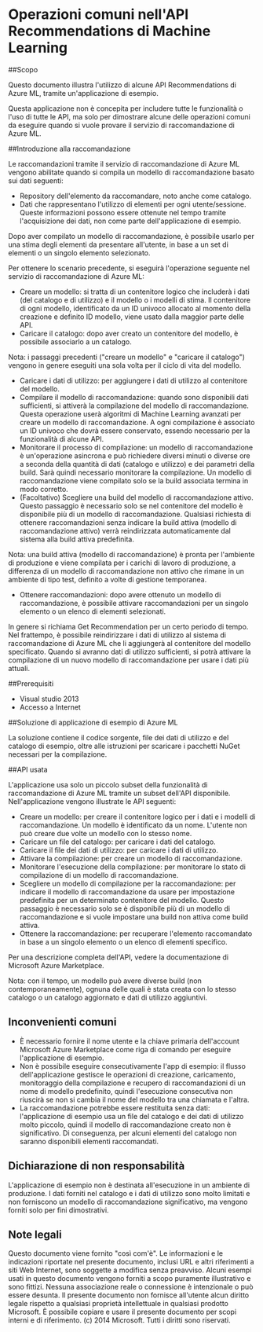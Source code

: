 ﻿<properties title="Common operations in the Machine Learning Recommendations API" pageTitle="Operazioni comuni nell'API Recommendations di Machine Learning | Azure" description="Recommendations di Azure ML - Applicazione di esempio" metaKeywords="" services="machine-learning" solutions="" documentationCenter="" authors="jaymathe" manager="paulettm" editor="cgronlun" videoId="" scriptId="" />

<tags ms.service="machine-learning" ms.workload="data-services" ms.tgt_pltfrm="na" ms.devlang="na" ms.topic="article" ms.date="10/14/2014" ms.author="jaymathe" /> 


# Operazioni comuni nell'API Recommendations di Machine Learning

##Scopo

Questo documento illustra l'utilizzo di alcune API Recommendations di Azure ML, tramite un'applicazione di esempio.

Questa applicazione non è concepita per includere tutte le funzionalità o l'uso di tutte le API, ma solo per dimostrare alcune delle operazioni comuni da eseguire quando si vuole provare il servizio di raccomandazione di Azure ML. 

##Introduzione alla raccomandazione

Le raccomandazioni tramite il servizio di raccomandazione di Azure ML vengono abilitate quando si compila un modello di raccomandazione basato sui dati seguenti:

* Repository dell'elemento da raccomandare, noto anche come catalogo.
* Dati che rappresentano l'utilizzo di elementi per ogni utente/sessione. Queste informazioni possono essere ottenute nel tempo tramite l'acquisizione dei dati, non come parte dell'applicazione di esempio.

Dopo aver compilato un modello di raccomandazione, è possibile usarlo per una stima degli elementi da presentare all'utente, in base a un set di elementi o un singolo elemento selezionato.

Per ottenere lo scenario precedente, si eseguirà l'operazione seguente nel servizio di raccomandazione di Azure ML:

* Creare un modello: si tratta di un contenitore logico che includerà i dati (del catalogo e di utilizzo) e il modello o i modelli di stima. Il contenitore di ogni modello, identificato da un ID univoco allocato al momento della creazione e definito ID modello, viene usato dalla maggior parte delle API. 
* Caricare il catalogo: dopo aver creato un contenitore del modello, è possibile associarlo a un catalogo.

Nota: i passaggi precedenti ("creare un modello" e "caricare il catalogo") vengono in genere eseguiti una sola volta per il ciclo di vita del modello.

* Caricare i dati di utilizzo: per aggiungere i dati di utilizzo al contenitore del modello.
* Compilare il modello di raccomandazione: quando sono disponibili dati sufficienti, si attiverà la compilazione del modello di raccomandazione. Questa operazione userà algoritmi di Machine Learning avanzati per creare un modello di raccomandazione. A ogni compilazione è associato un ID univoco che dovrà essere conservato, essendo necessario per la funzionalità di alcune API.
* Monitorare il processo di compilazione: un modello di raccomandazione è un'operazione asincrona e può richiedere diversi minuti o diverse ore a seconda della quantità di dati (catalogo e utilizzo) e dei parametri della build. Sarà quindi necessario monitorare la compilazione. Un modello di raccomandazione viene compilato solo se la build associata termina in modo corretto.
* (Facoltativo) Scegliere una build del modello di raccomandazione attivo. Questo passaggio è necessario solo se nel contenitore del modello è disponibile più di un modello di raccomandazione. Qualsiasi richiesta di ottenere raccomandazioni senza indicare la build attiva (modello di raccomandazione attivo) verrà reindirizzata automaticamente dal sistema alla build attiva predefinita. 

Nota: una build attiva (modello di raccomandazione) è pronta per l'ambiente di produzione e viene compilata per i carichi di lavoro di produzione, a differenza di un modello di raccomandazione non attivo che rimane in un ambiente di tipo test, definito a volte di gestione temporanea.

* Ottenere raccomandazioni: dopo avere ottenuto un modello di raccomandazione, è possibile attivare raccomandazioni per un singolo elemento o un elenco di elementi selezionati. 

In genere si richiama Get Recommendation per un certo periodo di tempo. Nel frattempo, è possibile reindirizzare i dati di utilizzo al sistema di raccomandazione di Azure ML che li aggiungerà al contenitore del modello specificato. Quando si avranno dati di utilizzo sufficienti, si potrà attivare la compilazione di un nuovo modello di raccomandazione per usare i dati più attuali. 

##Prerequisiti

* Visual studio 2013
* Accesso a Internet 

##Soluzione di applicazione di esempio di Azure ML

La soluzione contiene il codice sorgente, file dei dati di utilizzo e del catalogo di esempio, oltre alle istruzioni per scaricare i pacchetti NuGet necessari per la compilazione.

##API usata

L'applicazione usa solo un piccolo subset della funzionalità di raccomandazione di Azure ML tramite un subset dell'API disponibile. Nell'applicazione vengono illustrate le API seguenti:

* Creare un modello: per creare il contenitore logico per i dati e i modelli di raccomandazione. Un modello è identificato da un nome. L'utente non può creare due volte un modello con lo stesso nome.
* Caricare un file del catalogo: per caricare i dati del catalogo.
* Caricare il file dei dati di utilizzo: per caricare i dati di utilizzo.
* Attivare la compilazione: per creare un modello di raccomandazione.
* Monitorare l'esecuzione della compilazione: per monitorare lo stato di compilazione di un modello di raccomandazione.
* Scegliere un modello di compilazione per la raccomandazione: per indicare il modello di raccomandazione da usare per impostazione predefinita per un determinato contenitore del modello. Questo passaggio è necessario solo se è disponibile più di un modello di raccomandazione e si vuole impostare una build non attiva come build attiva.
* Ottenere la raccomandazione: per recuperare l'elemento raccomandato in base a un singolo elemento o un elenco di elementi specifico. 

Per una descrizione completa dell'API, vedere la documentazione di Microsoft Azure Marketplace. 

Nota: con il tempo, un modello può avere diverse build (non contemporaneamente), ognuna delle quali è stata creata con lo stesso catalogo o un catalogo aggiornato e dati di utilizzo aggiuntivi.

## Inconvenienti comuni

* È necessario fornire il nome utente e la chiave primaria dell'account Microsoft Azure Marketplace come riga di comando per eseguire l'applicazione di esempio.
* Non è possibile eseguire consecutivamente l'app di esempio: il flusso dell'applicazione gestisce le operazioni di creazione, caricamento, monitoraggio della compilazione e recupero di raccomandazioni di un nome di modello predefinito, quindi l'esecuzione consecutiva non riuscirà se non si cambia il nome del modello tra una chiamata e l'altra.
* La raccomandazione potrebbe essere restituita senza dati: l'applicazione di esempio usa un file del catalogo e dei dati di utilizzo molto piccolo, quindi il modello di raccomandazione creato non è significativo. Di conseguenza, per alcuni elementi del catalogo non saranno disponibili elementi raccomandati.

## Dichiarazione di non responsabilità
L'applicazione di esempio non è destinata all'esecuzione in un ambiente di produzione. I dati forniti nel catalogo e i dati di utilizzo sono molto limitati e non forniscono un modello di raccomandazione significativo, ma vengono forniti solo per fini dimostrativi. 

## Note legali
Questo documento viene fornito "così com'è". Le informazioni e le indicazioni riportate nel presente documento, inclusi URL e altri riferimenti a siti Web Internet, sono soggette a modifica senza preavviso. 
Alcuni esempi usati in questo documento vengono forniti a scopo puramente illustrativo e sono fittizi. Nessuna associazione reale o connessione è intenzionale o può essere desunta. 
Il presente documento non fornisce all'utente alcun diritto legale rispetto a qualsiasi proprietà intellettuale in qualsiasi prodotto Microsoft. È possibile copiare e usare il presente documento per scopi interni e di riferimento. 
(c) 2014 Microsoft. Tutti i diritti sono riservati. 

